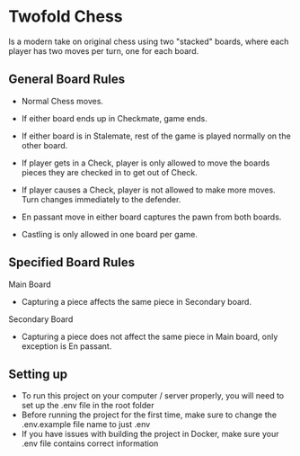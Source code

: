 # Twofold Chess

Is a modern take on original chess using two "stacked" boards, where each player has two moves per turn, one for each board.


## General Board Rules

- Normal Chess moves.
- If either board ends up in Checkmate, game ends.
- If either board is in Stalemate, rest of the game is played normally on the other board.
  
- If player gets in a Check, player is only allowed to move the boards pieces they are checked in to get out of Check.
- If player causes a Check, player is not allowed to make more moves. Turn changes immediately to the defender.

- En passant move in either board captures the pawn from both boards.
- Castling is only allowed in one board per game.

## Specified Board Rules

Main Board
- Capturing a piece affects the same piece in Secondary board.

Secondary Board
- Capturing a piece does not affect the same piece in Main board, only exception is En passant.

## Setting up
- To run this project on your computer / server properly, you will need to set up the .env file in the root folder
- Before running the project for the first time, make sure to change the .env.example file name to just .env
- If you have issues with building the project in Docker, make sure your .env file contains correct information
